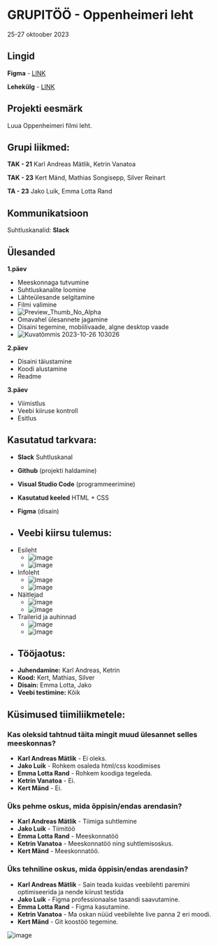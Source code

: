 # GRUPITÖÖ - Oppenheimeri leht
25-27 oktoober 2023

## Lingid
**Figma** - [LINK](https://www.figma.com/file/rP7Wjv9qlx3iOtJB7PnCfn/Oppenheimer?type=design&node-id=1%3A32&mode=design&t=xugtjtwAEdQNmLVR-1)

**Lehekülg** - [LINK](#)

## Projekti eesmärk
Luua Oppenheimeri filmi leht. 

## Grupi liikmed:
**TAK - 21**
Karl Andreas Mätlik, Ketrin Vanatoa

**TAK - 23**
Kert Mänd, Mathias Songisepp, Silver Reinart

**TA - 23**
Jako Luik, Emma Lotta Rand


## Kommunikatsioon
Suhtluskanalid: 
**Slack**

## Ülesanded
**1.päev**

- Meeskonnaga tutvumine
- Suhtluskanalite loomine
- Lähteülesande selgitamine
- Filmi valimine
- ![Preview_Thumb_No_Alpha](https://github.com/1kert/project/assets/63167163/e6a7f548-db42-4ff7-bdeb-433d8503a1ec)
- Omavahel ülesannete jagamine
- Disaini tegemine, mobiilivaade, algne desktop vaade
- ![Kuvatõmmis 2023-10-26 103026](https://github.com/1kert/project/assets/63167163/d5a14190-c92d-4b4d-9b05-654aa5a08ae4)


**2.päev**

- Disaini täiustamine
- Koodi alustamine
- Readme

**3.päev**

- Viimistlus
- Veebi kiiruse kontroll
- Esitlus

## Kasutatud tarkvara:
* **Slack** Suhtluskanal 
* **Github** (projekti haldamine)
* **Visual Studio Code** (programmeerimine)
* **Kasutatud keeled** HTML + CSS
* **Figma** (disain)

* ## Veebi kiirsu tulemus:
- Esileht
  * ![image](https://github.com/1kert/project/assets/63167163/21c638a7-b541-4254-85cb-4b72f2b1eb58)
  * ![image](https://github.com/1kert/project/assets/63167163/7b41cb01-f682-484a-95c0-a5baa999ec6e)
- Infoleht
  * ![image](https://github.com/1kert/project/assets/63167163/c972383b-b304-466b-8a16-b9e1d25d238a)
  * ![image](https://github.com/1kert/project/assets/63167163/44debe34-4c87-4b44-81ed-df41b024a179)
- Näitlejad
  * ![image](https://github.com/1kert/project/assets/63167163/c737a3a7-6a64-4a6f-a9a9-782975451c7e)
  * ![image](https://github.com/1kert/project/assets/63167163/db579c3c-f77e-4b37-bafa-ce4dbfde9348)
- Trailerid ja auhinnad
  * ![image](https://github.com/1kert/project/assets/63167163/93a7c38c-6c33-4ddc-911f-c35636f0b1fc)
  * ![image](https://github.com/1kert/project/assets/63167163/8de43b09-4775-4216-8d28-f4e5f89ad75d)

* ## Tööjaotus:
* **Juhendamine:** Karl Andreas, Ketrin
* **Kood:** Kert, Mathias, Silver
* **Disain:** Emma Lotta, Jako
* **Veebi testimine:** Kõik

  
## Küsimused tiimiliikmetele:
### Kas oleksid tahtnud täita mingit muud ülesannet selles meeskonnas?
* **Karl Andreas Mätlik** - Ei oleks.
* **Jako Luik** - Rohkem osaleda html/css koodimises
* **Emma Lotta Rand** - Rohkem koodiga tegeleda.
* **Ketrin Vanatoa** - Ei.
* **Kert Mänd** - Ei.
### Üks pehme oskus, mida õppisin/endas arendasin?
* **Karl Andreas Mätlik** - Tiimiga suhtlemine
* **Jako Luik** - Tiimitöö
* **Emma Lotta Rand** - Meeskonnatöö
* **Ketrin Vanatoa** - Meeskonnatöö ning suhtlemisoskus.
* **Kert Mänd** - Meeskonnatöö.
### Üks tehniline oskus, mida õppisin/endas arendasin?
* **Karl Andreas Mätlik** - Sain teada kuidas veebilehti paremini optimiseerida ja nende kiirust testida
* **Jako Luik** - Figma professionaalse tasandi saavutamine.
* **Emma Lotta Rand** - Figma kasutamine.
* **Ketrin Vanatoa** - Ma oskan nüüd veebilehte live panna 2 eri moodi.
* **Kert Mänd** - Git koostöö tegemine.


![image](https://github.com/1kert/project/assets/63167163/88a411b6-4da2-4872-ad74-d79f7c7caf56)
